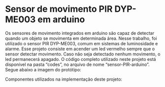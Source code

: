 # Sensor de movimento PIR DYP-ME003 em arduino
  Os sensores de movimento integrados em arduino são capaz de detectar quando um objeto se movimenta em determinada área. Nesse trabalho, foi utilizado o sensor PIR DYP-ME003, comum em sistemas de luminosidade e alarme.
  Esse projeto consiste em acender um led vermelho sempre que o sensor detectar movimento. Caso não seja detectado nenhum movimento, o led permanecerá apagado.
  O código completo utilizado neste projeto está disponível na pasta “codes”, no arquivo de nome “sensor-PIR-arduino”.
  Segue abaixo a imagem do protótipo:
  
  
  Componentes utilizados na implementação deste projeto:



  

